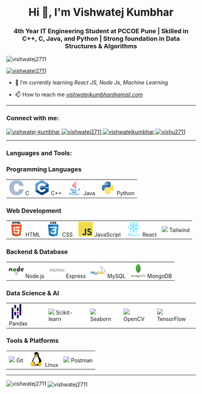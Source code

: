 <h1 align="center">Hi 👋, I'm Vishwatej Kumbhar</h1>
<h3 align="center">4th Year IT Engineering Student at PCCOE Pune | Skilled in C++, C, Java, and Python | Strong foundation in Data Structures & Algorithms</h3>

<p align="left"> <img src="https://komarev.com/ghpvc/?username=vishwatej2711&label=Profile%20views&color=0e75b6&style=flat" alt="vishwatej2711" /> </p>

<p align="left"> 
  <a href="https://github.com/ryo-ma/github-profile-trophy">
    <img src="https://github-profile-trophy.vercel.app/?username=vishwatej2711" alt="vishwatej2711" />
  </a> 
</p>

- 🌱 I’m currently learning *React JS, Node Js, Machine Learning*

- 📫 How to reach me *vishwatejkumbhar@gmail.com*

<hr>

<h3 align="left">Connect with me:</h3>
<p align="left">
  <a href="https://www.linkedin.com/in/vishwatej-kumbhar-82620b32b/" target="_blank">
    <img align="center" src="https://raw.githubusercontent.com/rahuldkjain/github-profile-readme-generator/master/src/images/icons/Social/linked-in-alt.svg" alt="vishwatej-kumbhar" height="30" width="40" />
  </a>
  <a href="https://www.codechef.com/users/vishwatej2711" target="_blank">
    <img align="center" src="https://cdn.jsdelivr.net/npm/simple-icons@3.1.0/icons/codechef.svg" alt="vishwatej2711" height="30" width="40" />
  </a>
  <a href="https://www.hackerrank.com/profile/vishwatejkumbhar" target="_blank">
    <img align="center" src="https://raw.githubusercontent.com/rahuldkjain/github-profile-readme-generator/master/src/images/icons/Social/hackerrank.svg" alt="vishwatejkumbhar" height="30" width="40" />
  </a>
  <a href="https://leetcode.com/u/vishu2711/" target="_blank">
    <img align="center" src="https://raw.githubusercontent.com/rahuldkjain/github-profile-readme-generator/master/src/images/icons/Social/leet-code.svg" alt="vishu2711" height="30" width="40" />
  </a>
</p>

<hr>

<h3 align="left">Languages and Tools:</h3>
<p align="left"> <a href="https://www.cprogramming.com/" target="_blank" rel="noreferrer"> </a> </p>

<h3>Programming Languages</h3> 
<table>
  <tr>
    <td><img src="https://raw.githubusercontent.com/devicons/devicon/master/icons/c/c-original.svg" width="40"/> C</td>
    <td><img src="https://raw.githubusercontent.com/devicons/devicon/master/icons/cplusplus/cplusplus-original.svg" width="40"/> C++</td>
    <td><img src="https://raw.githubusercontent.com/devicons/devicon/master/icons/java/java-original.svg" width="40"/> Java</td>
    <td><img src="https://raw.githubusercontent.com/devicons/devicon/master/icons/python/python-original.svg" width="40"/> Python</td>
  </tr>
</table>

<h3>Web Development</h3>
<table>
  <tr>
    <td><img src="https://raw.githubusercontent.com/devicons/devicon/master/icons/html5/html5-original-wordmark.svg" width="40"/> HTML</td>
    <td><img src="https://raw.githubusercontent.com/devicons/devicon/master/icons/css3/css3-original-wordmark.svg" width="40"/> CSS</td>
    <td><img src="https://raw.githubusercontent.com/devicons/devicon/master/icons/javascript/javascript-original.svg" width="40"/> JavaScript</td>
    <td><img src="https://raw.githubusercontent.com/devicons/devicon/master/icons/react/react-original-wordmark.svg" width="40"/> React</td>
    <td><img src="https://www.vectorlogo.zone/logos/tailwindcss/tailwindcss-icon.svg" width="40"/> Tailwind</td>
  </tr>
</table>

<h3>Backend & Database</h3>
<table>
  <tr>
    <td><img src="https://raw.githubusercontent.com/devicons/devicon/master/icons/nodejs/nodejs-original-wordmark.svg" width="40"/> Node.js</td>
    <td><img src="https://raw.githubusercontent.com/devicons/devicon/master/icons/express/express-original-wordmark.svg" width="40"/> Express</td>
    <td><img src="https://raw.githubusercontent.com/devicons/devicon/master/icons/mysql/mysql-original-wordmark.svg" width="40"/> MySQL</td>
    <td><img src="https://raw.githubusercontent.com/devicons/devicon/master/icons/mongodb/mongodb-original-wordmark.svg" width="40"/> MongoDB</td>
  </tr>
</table>

<h3>Data Science & AI</h3>
<table>
  <tr>
    <td><img src="https://raw.githubusercontent.com/devicons/devicon/2ae2a900d2f041da66e950e4d48052658d850630/icons/pandas/pandas-original.svg" width="40"/> Pandas</td>
    <td><img src="https://upload.wikimedia.org/wikipedia/commons/0/05/Scikit_learn_logo_small.svg" width="40"/> Scikit-learn</td>
    <td><img src="https://seaborn.pydata.org/_images/logo-mark-lightbg.svg" width="40"/> Seaborn</td>
    <td><img src="https://www.vectorlogo.zone/logos/opencv/opencv-icon.svg" width="40"/> OpenCV</td>
    <td><img src="https://www.vectorlogo.zone/logos/tensorflow/tensorflow-icon.svg" width="40"/> TensorFlow</td>
  </tr>
</table>

<h3>Tools & Platforms</h3>
<table>
  <tr>
    <td><img src="https://www.vectorlogo.zone/logos/git-scm/git-scm-icon.svg" width="40"/> Git</td>
    <td><img src="https://raw.githubusercontent.com/devicons/devicon/master/icons/linux/linux-original.svg" width="40"/> Linux</td>
    <td><img src="https://www.vectorlogo.zone/logos/getpostman/getpostman-icon.svg" width="40"/> Postman</td>
  </tr>
</table>

<hr>

<p><img align="left" src="https://github-readme-stats.vercel.app/api/top-langs?username=vishwatej2711&show_icons=true&locale=en&layout=compact" alt="vishwatej2711" /></p>

<p>&nbsp;<img align="center" src="https://github-readme-stats.vercel.app/api?username=vishwatej2711&show_icons=true&locale=en" alt="vishwatej2711" /></p>


